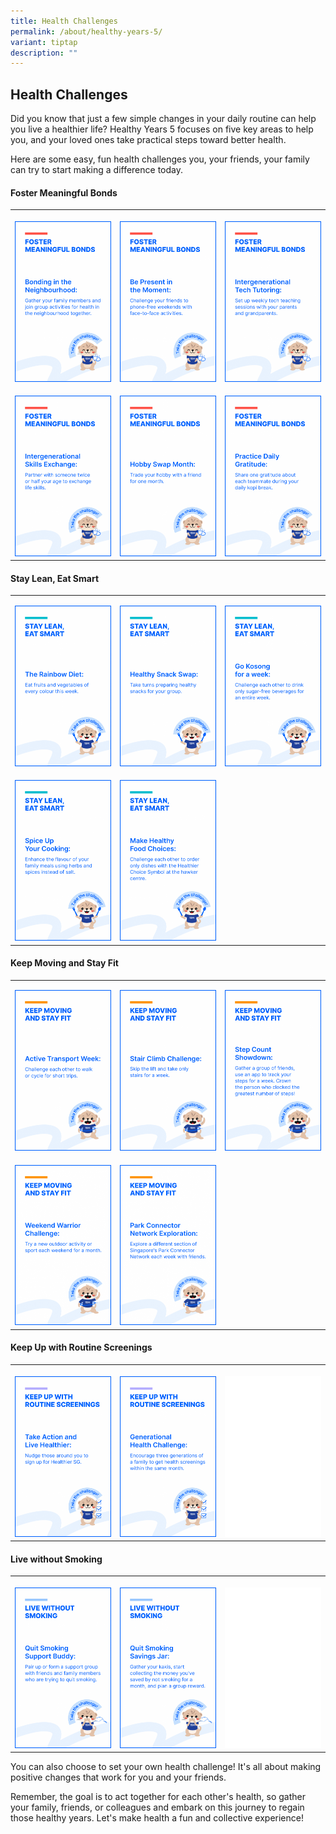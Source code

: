 ```yaml
---
title: Health Challenges
permalink: /about/healthy-years-5/
variant: tiptap
description: ""
---
```

<h2>Health Challenges</h2>
<p>Did you know that just a few simple changes in your daily routine can
help you live a healthier life? Healthy Years 5 focuses on five key areas
to help you, and your loved ones take practical steps toward better health.</p>
<p>Here are some easy, fun health challenges you, your friends, your family
can try to start making a difference today.</p>
<h4>Foster Meaningful Bonds</h4>
<table style="minWidth: 75px">
<colgroup>
<col>
<col>
<col>
</colgroup>
<tbody>
<tr>
<th rowspan="1" colspan="1">
<p></p>
<div class="isomer-image-wrapper">
<img style="width: 100%" height="auto" width="100%" alt="15M_Health_Challenges_Bonding_Neighbourhood" src="/images/15M_Social_Challenge_Digital_Card_18.png">
</div>
</th>
<th rowspan="1" colspan="1">
<p></p>
<div class="isomer-image-wrapper">
<img style="width: 100%" height="auto" width="100%" alt="15M_Health_Challenges_Be_Present" src="/images/15M_Social_Challenge_Digital_Card_17.png">
</div>
</th>
<th rowspan="1" colspan="1">
<p></p>
<div class="isomer-image-wrapper">
<img style="width: 100%" height="auto" width="100%" alt="15M_Health_Challenges_Tech_Tutoring" src="/images/15M_Social_Challenge_Digital_Card_16.png">
</div>
</th>
</tr>
<tr>
<td rowspan="1" colspan="1">
<p></p>
<div class="isomer-image-wrapper">
<img style="width: 100%" height="auto" width="100%" alt="15M_Health_Challenges_Skills_Exchange" src="/images/15M_Social_Challenge_Digital_Card_15.png">
</div>
</td>
<td rowspan="1" colspan="1">
<p></p>
<div class="isomer-image-wrapper">
<img style="width: 100%" height="auto" width="100%" alt="15M_Health_Challenges_Hobby_Swap" src="/images/15M_Social_Challenge_Digital_Card_14.png">
</div>
</td>
<td rowspan="1" colspan="1">
<p></p>
<div class="isomer-image-wrapper">
<img style="width: 100%" height="auto" width="100%" alt="15M_Health_Challenges_Practice_Gratitude" src="/images/15M_Social_Challenge_Digital_Card_13.png">
</div>
</td>
</tr>
</tbody>
</table>
<h4>Stay Lean, Eat Smart</h4>
<table style="minWidth: 75px">
<colgroup>
<col>
<col>
<col>
</colgroup>
<tbody>
<tr>
<td rowspan="1" colspan="1">
<p></p>
<div class="isomer-image-wrapper">
<img style="width: 100%" height="auto" width="100%" alt="15M_Health_Challenges_Rainbow_Diet" src="/images/15M_Social_Challenge_Digital_Card_11.png">
</div>
</td>
<td rowspan="1" colspan="1">
<p></p>
<div class="isomer-image-wrapper">
<img style="width: 100%" height="auto" width="100%" alt="15M_Health_Challenges_Snack_Swap" src="/images/15M_Social_Challenge_Digital_Card_10.png">
</div>
</td>
<td rowspan="1" colspan="1">
<p></p>
<div class="isomer-image-wrapper">
<img style="width: 100%" height="auto" width="100%" alt="15M_Health_Challenges_Go_Kosong" src="/images/15M_Social_Challenge_Digital_Card_12.png">
</div>
</td>
</tr>
<tr>
<td rowspan="1" colspan="1">
<p></p>
<div class="isomer-image-wrapper">
<img style="width: 100%" height="auto" width="100%" alt="15M_Health_Challenges_Spice_Cooking" src="/images/15M_Social_Challenge_Digital_Card_8.png">
</div>
</td>
<td rowspan="1" colspan="1">
<p></p>
<div class="isomer-image-wrapper">
<img style="width: 100%" height="auto" width="100%" alt="15M_Health_Challenges_Healthy_Food_Choices" src="/images/15M_Social_Challenge_Digital_Card_9.png">
</div>
</td>
<td rowspan="1" colspan="1">
<p></p>
</td>
</tr>
</tbody>
</table>
<h4>Keep Moving and Stay Fit</h4>
<table style="minWidth: 75px">
<colgroup>
<col>
<col>
<col>
</colgroup>
<tbody>
<tr>
<td rowspan="1" colspan="1">
<p></p>
<div class="isomer-image-wrapper">
<img style="width: 100%" height="auto" width="100%" alt="15M_Health_Challenges_Active_Transport" src="/images/15M_Social_Challenge_Digital_Card_2.png">
</div>
</td>
<td rowspan="1" colspan="1">
<p></p>
<div class="isomer-image-wrapper">
<img style="width: 100%" height="auto" width="100%" alt="15M_Health_Challenges_Stair_Climb" src="/images/15M_Social_Challenge_Digital_Card_1.png">
</div>
</td>
<td rowspan="1" colspan="1">
<p></p>
<div class="isomer-image-wrapper">
<img style="width: 100%" height="auto" width="100%" alt="15M_Health_Challenges_Step_Count" src="/images/15M_Social_Challenge_Digital_Card_5.png">
</div>
</td>
</tr>
<tr>
<td rowspan="1" colspan="1">
<p></p>
<div class="isomer-image-wrapper">
<img style="width: 100%" height="auto" width="100%" alt="15M_Health_Challenges_Weekend_Warrior" src="/images/15M_Social_Challenge_Digital_Card_4.png">
</div>
</td>
<td rowspan="1" colspan="1">
<p></p>
<div class="isomer-image-wrapper">
<img style="width: 100%" height="auto" width="100%" alt="15M_Health_Challenges_Explore_Park_Connector" src="/images/15M_Social_Challenge_Digital_Card_3.png">
</div>
</td>
<td rowspan="1" colspan="1">
<p></p>
</td>
</tr>
</tbody>
</table>
<h4>Keep Up with Routine Screenings</h4>
<table style="minWidth: 75px">
<colgroup>
<col>
<col>
<col>
</colgroup>
<tbody>
<tr>
<th rowspan="1" colspan="1">
<p></p>
<div class="isomer-image-wrapper">
<img style="width: 100%" height="auto" width="100%" alt="15M_Health_Challenges_Healthier_SG" src="/images/15M_Social_Challenge_Digital_Card_7.png">
</div>
</th>
<th rowspan="1" colspan="1">
<p></p>
<div class="isomer-image-wrapper">
<img style="width: 100%" height="auto" width="100%" alt="15M_Health_Challenge_Health_Screening" src="/images/15M_Social_Challenge_Digital_Card_6.png">
</div>
</th>
<th rowspan="1" colspan="1">
<p></p>
<div class="isomer-image-wrapper">
<img style="width: 100%" height="auto" width="100%" alt="" src="/images/Blank_Card.png">
</div>
</th>
</tr>
</tbody>
</table>
<h4>Live without Smoking</h4>
<table style="minWidth: 75px">
<colgroup>
<col>
<col>
<col>
</colgroup>
<tbody>
<tr>
<th rowspan="1" colspan="1">
<p></p>
<div class="isomer-image-wrapper">
<img style="width: 100%" height="auto" width="100%" alt="15M_Health_Challenge_Quit_Smoking_Support" src="/images/15M_Social_Challenge_Digital_Card_20.png">
</div>
</th>
<th rowspan="1" colspan="1">
<p></p>
<div class="isomer-image-wrapper">
<img style="width: 100%" height="auto" width="100%" alt="15M_Health_Challenge_Quit_Smoking_Savings" src="/images/15M_Social_Challenge_Digital_Card_19.png">
</div>
</th>
<th rowspan="1" colspan="1">
<p></p>
<div class="isomer-image-wrapper">
<img style="width: 100%" height="auto" width="100%" alt="" src="/images/Blank_Card.png">
</div>
</th>
</tr>
</tbody>
</table>
<p>You can also choose to set your own health challenge! It's all about making
positive changes that work for you and your friends.</p>
<p>Remember, the goal is to act together for each other's health, so gather
your family, friends, or colleagues and embark on this journey to regain
those healthy years. Let's make health a fun and collective experience!</p>